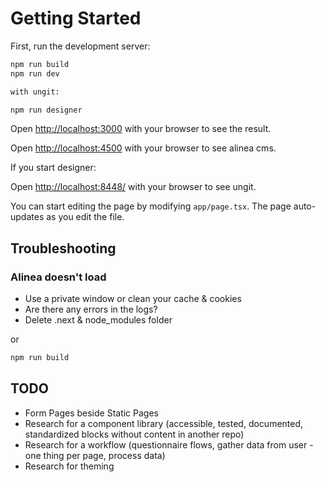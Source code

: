 # Getting Started

First, run the development server:

```bash
npm run build
npm run dev

with ungit:

npm run designer
```

Open [http://localhost:3000](http://localhost:3000) with your browser to see the result.

Open [http://localhost:4500](http://localhost:4500) with your browser to see alinea cms.

If you start designer:

Open [http://localhost:8448/](http://localhost:8448/) with your browser to see ungit.

You can start editing the page by modifying `app/page.tsx`. The page auto-updates as you edit the file.

## Troubleshooting

### Alinea doesn't load

- Use a private window or clean your cache & cookies
- Are there any errors in the logs?
- Delete .next & node_modules folder

or

```bash
npm run build
```

## TODO

* Form Pages beside Static Pages
* Research for a component library (accessible, tested, documented, standardized blocks without content in another repo)
* Research for a workflow (questionnaire flows, gather data from user - one thing per page, process data)
* Research for theming